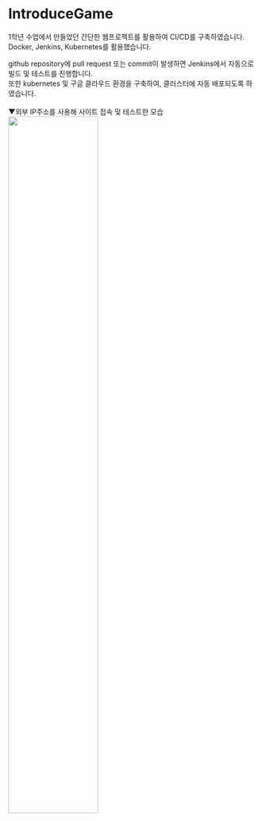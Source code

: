 # IntroduceGame
1학년 수업에서 만들었던 간단한 웹프로젝트를 활용하여 CI/CD를 구축하였습니다.  
Docker, Jenkins, Kubernetes를 활용했습니다.
    
github repository에 pull request 또는 commit이 발생하면 Jenkins에서 자동으로 빌드 및 테스트를 진행합니다.  
또한 kubernetes 및 구글 클라우드 환경을 구축하여, 클러스터에 자동 배포되도록 하였습니다.  
</br>
▼외부 IP주소를 사용해 사이트 접속 및 테스트한 모습  
<img src="https://user-images.githubusercontent.com/65033360/218254151-10ffaed5-5f06-4b95-b4b1-18255a6e9dc5.png"  width="60%" height="60%"/>
